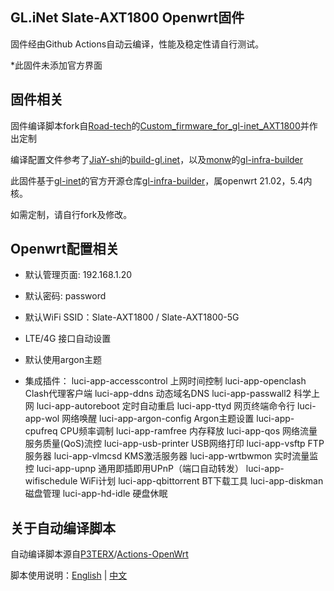## GL.iNet Slate-AXT1800 Openwrt固件

固件经由Github Actions自动云编译，性能及稳定性请自行测试。

*此固件未添加官方界面

## 固件相关

固件编译脚本fork自[Road-tech](https://github.com/Road-tech)的[Custom_firmware_for_gl-inet_AXT1800](https://github.com/Road-tech/Custom_firmware_for_gl-inet_AXT1800)并作出定制

编译配置文件参考了[JiaY-shi](https://github.com/JiaY-shi)的[build-gl.inet](https://github.com/JiaY-shi/build-gl.inet)，以及[monw](https://github.com/monw)的[gl-infra-builder](https://github.com/monw/gl-infra-builder)

此固件基于[gl-inet](https://github.com/gl-inet)的官方开源仓库[gl-infra-builder](https://github.com/gl-inet/gl-infra-builder)，属openwrt 21.02，5.4内核。

如需定制，请自行fork及修改。

## Openwrt配置相关

- 默认管理页面: 192.168.1.20

- 默认密码: password

- 默认WiFi SSID：Slate-AXT1800 / Slate-AXT1800-5G

- LTE/4G 接口自动设置

- 默认使用argon主题

- 集成插件：
luci-app-accesscontrol	上网时间控制
luci-app-openclash	    Clash代理客户端
luci-app-ddns	          动态域名DNS
luci-app-passwall2	    科学上网
luci-app-autoreboot	    定时自动重启
luci-app-ttyd	          网页终端命令行
luci-app-wol	          网络唤醒
luci-app-argon-config	  Argon主题设置
luci-app-cpufreq	      CPU频率调制
luci-app-ramfree	      内存释放
luci-app-qos	          网络流量服务质量(QoS)流控
luci-app-usb-printer	  USB网络打印
luci-app-vsftp	        FTP服务器
luci-app-vlmcsd	        KMS激活服务器
luci-app-wrtbwmon	      实时流量监控
luci-app-upnp	          通用即插即用UPnP（端口自动转发）
luci-app-wifischedule	  WiFi计划
luci-app-qbittorrent	  BT下载工具
luci-app-diskman	      磁盘管理
luci-app-hd-idle	      硬盘休眠

## 关于自动编译脚本

自动编译脚本源自[P3TERX](https://github.com/P3TERX)/[Actions-OpenWrt](https://github.com/P3TERX/Actions-OpenWrt)

脚本使用说明：[English](https://github.com/P3TERX/Actions-OpenWrt) | [中文](https://p3terx.com/archives/build-openwrt-with-github-actions.html)
